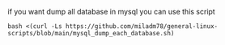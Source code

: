 if you want dump all database in mysql you can use this script
```access transformers
bash <(curl -Ls https://github.com/miladm78/general-linux-scripts/blob/main/mysql_dump_each_database.sh)
```
